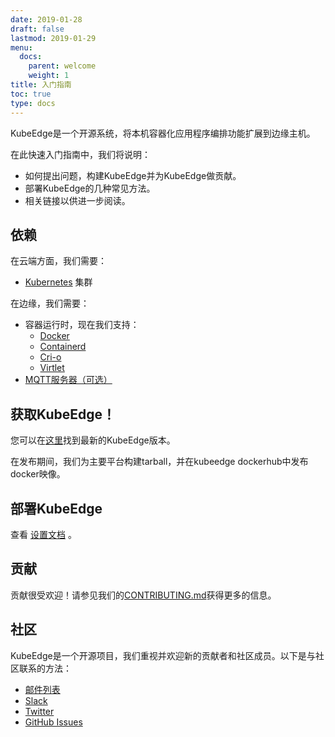 ```yaml
---
date: 2019-01-28
draft: false
lastmod: 2019-01-29
menu:
  docs:
    parent: welcome
    weight: 1
title: 入门指南
toc: true
type: docs
---
```

KubeEdge是一个开源系统，将本机容器化应用程序编排功能扩展到边缘主机。

在此快速入门指南中，我们将说明：

- 如何提出问题，构建KubeEdge并为KubeEdge做贡献。
- 部署KubeEdge的几种常见方法。
- 相关链接以供进一步阅读。

## 依赖

在云端方面，我们需要：

- [Kubernetes](https://kubernetes.io) 集群

在边缘，我们需要：

- 容器运行时，现在我们支持：
  - [Docker](https://www.docker.com)
  - [Containerd](https://github.com/containerd/containerd)
  - [Cri-o](https://cri-o.io)
  - [Virtlet](https://docs.virtlet.cloud)
- [MQTT服务器（可选）](https://mosquitto.org)

## 获取KubeEdge！

您可以在[这里](https://github.com/kubeedge/kubeedge/releases)找到最新的KubeEdge版本。

在发布期间，我们为主要平台构建tarball，并在kubeedge dockerhub中发布docker映像。

## 部署KubeEdge

查看 [设置文档](./setup/keadm) 。

## 贡献

贡献很受欢迎！请参见我们的[CONTRIBUTING.md](./community/contribute)获得更多的信息。

## 社区

KubeEdge是一个开源项目，我们重视并欢迎新的贡献者和社区成员。以下是与社区联系的方法：

- [邮件列表](https://groups.google.com/forum/#!forum/kubeedge)
- [Slack](https://join.slack.com/t/kubeedge/shared_invite/enQtNjc0MTg2NTg2MTk0LWJmOTBmOGRkZWNhMTVkNGU1ZjkwNDY4MTY4YTAwNDAyMjRkMjdlMjIzYmMxODY1NGZjYzc4MWM5YmIxZjU1ZDI)
- [Twitter](https://twitter.com/kubeedge)
- [GitHub Issues](https://github.com/kubeedge/kubeedge/issues)
